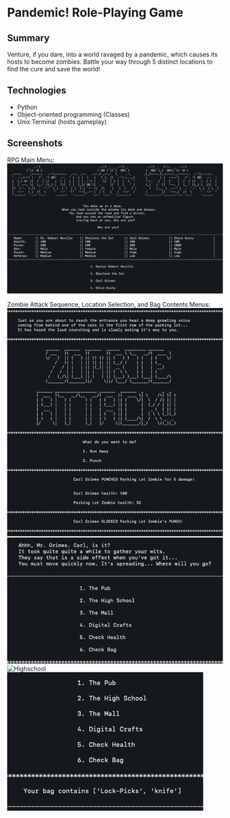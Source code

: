 # Pandemic! Role-Playing Game

## Summary

Venture, if you dare, into a world ravaged by a pandemic, which causes its hosts to become zombies. Battle your way through 5 distinct locations to find the cure and save the world!

## Technologies

* Python
* Object-oriented programming (Classes)
* Unix Terminal (hosts gameplay)

## Screenshots

RPG Main Menu:
![RPG Main Menu](images/main_menu.png)

Zombie Attack Sequence, Location Selection, and Bag Contents Menus:
![Zombie Attack](images/zombie_attack.png)
![Location Selection](images/location_selection_menu.png)
![Highschool](highschool_selection_menu.png)
![Location and Bag](images/bag_contents.png)

